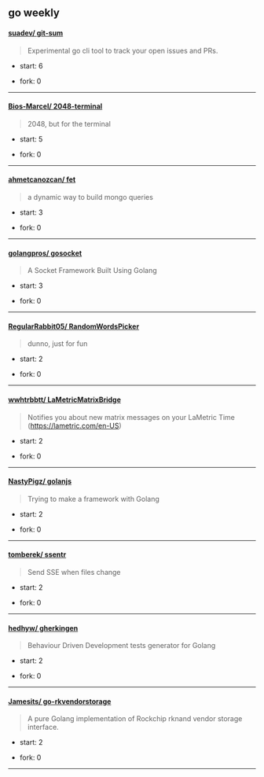 ## go weekly

#### [suadev/ git-sum](https://github.com/suadev/git-sum)
>  Experimental go cli tool to track your open issues and PRs.
+ start: 6
+ fork: 0
---
#### [Bios-Marcel/ 2048-terminal](https://github.com/Bios-Marcel/2048-terminal)
>  2048, but for the terminal
+ start: 5
+ fork: 0
---
#### [ahmetcanozcan/ fet](https://github.com/ahmetcanozcan/fet)
>  a dynamic way to build mongo queries
+ start: 3
+ fork: 0
---
#### [golangpros/ gosocket](https://github.com/golangpros/gosocket)
>  A Socket Framework Built Using Golang
+ start: 3
+ fork: 0
---
#### [RegularRabbit05/ RandomWordsPicker](https://github.com/RegularRabbit05/RandomWordsPicker)
>  dunno, just for fun
+ start: 2
+ fork: 0
---
#### [wwhtrbbtt/ LaMetricMatrixBridge](https://github.com/wwhtrbbtt/LaMetricMatrixBridge)
>  Notifies you about new matrix messages on your LaMetric Time (https://lametric.com/en-US)
+ start: 2
+ fork: 0
---
#### [NastyPigz/ golanjs](https://github.com/NastyPigz/golanjs)
>  Trying to make a framework with Golang
+ start: 2
+ fork: 0
---
#### [tomberek/ ssentr](https://github.com/tomberek/ssentr)
>  Send SSE when files change
+ start: 2
+ fork: 0
---
#### [hedhyw/ gherkingen](https://github.com/hedhyw/gherkingen)
>  Behaviour Driven Development tests generator for Golang
+ start: 2
+ fork: 0
---
#### [Jamesits/ go-rkvendorstorage](https://github.com/Jamesits/go-rkvendorstorage)
>  A pure Golang implementation of Rockchip rknand vendor storage interface.
+ start: 2
+ fork: 0
---